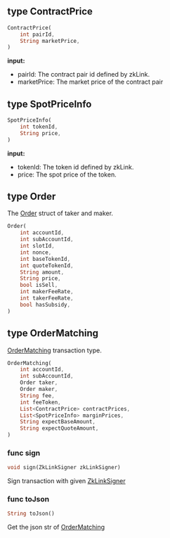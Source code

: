 ## type ContractPrice

```dart
ContractPrice(
    int pairId,
    String marketPrice,
)
```

**input:**
* pairId: The contract pair id defined by zkLink.
* marketPrice: The market price of the contract pair

## type SpotPriceInfo

```dart
SpotPriceInfo(
    int tokenId,
    String price,
)
```

**input:**
* tokenId: The token id defined by zkLink.
* price: The spot price of the token.

## type Order
The [Order](../../../api-and-sdk/data-types/transaction/order\_matching.md) struct of taker and maker.

```dart
Order(
    int accountId,
    int subAccountId,
    int slotId,
    int nonce,
    int baseTokenId,
    int quoteTokenId,
    String amount,
    String price,
    bool isSell,
    int makerFeeRate,
    int takerFeeRate,
    bool hasSubsidy,
)
```

## type OrderMatching
[OrderMatching](../../../api-and-sdk/data-types/transaction/order\_matching.md) transaction type.

```dart
OrderMatching(
    int accountId,
    int subAccountId,
    Order taker,
    Order maker,
    String fee,
    int feeToken,
    List<ContractPrice> contractPrices,
    List<SpotPriceInfo> marginPrices,
    String expectBaseAmount,
    String expectQuoteAmount,
)
```

### func sign

```dart
void sign(ZkLinkSigner zkLinkSigner)
```

Sign transaction with given [ZkLinkSigner](../signer.md#type-zklinksigner)

### func toJson

```dart
String toJson()
```

Get the json str of [OrderMatching](#type-ordermatching)
